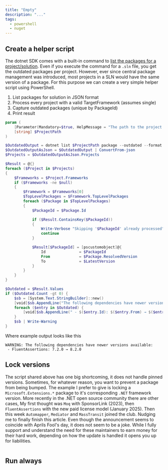 ```yaml
---
title: "Empty"
description: "..."
tags:
  - powershell
  - nuget
---
```



## Create a helper script

The dotnet SDK comes with a built-in command to [list the packages for a project/solution](https://learn.microsoft.com/en-us/dotnet/core/tools/dotnet-package-list).
Even if you execute the command for a `.sln` file, you get the outdated packages per project.
However, ever since central package management was introduced, most projects in a SLN would have the same version of a package.
For this purpose we can create a very simple helper script using PowerShell.

1. List packages for solution in JSON format
2. Process every project with a valid TargetFramework (assumes single)
3. Capture outdated packages (unique by PackageId)
4. Print result

```powershell
param (
    [Parameter(Mandatory=$true, HelpMessage = "The path to the project file")]
    [string] $ProjectPath
)

$OutdatedOutput = dotnet list $ProjectPath package --outdated --format json
$OutdatedOutputAsJson = $OutdatedOutput | ConvertFrom-json
$Projects = $OutdatedOutputAsJson.Projects

$Result = @{}
foreach ($Project in $Projects)
{
    $Frameworks = $Project.Frameworks
    if ($Frameworks -ne $null)
    {
        $Framework = $Frameworks[0]
        $TopLevelPackages = $Framework.TopLevelPackages
        foreach ($Package in $TopLevelPackages)
        {
            $PackageId = $Package.Id

            if ($Result.ContainsKey($PackageId))
            {
                Write-Verbose "Skipping '$PackageId' already processed"
                continue
            }

            $Result[$PackageId] = [pscustomobject]@{
                Id               = $PackageId
                From             = $Package.ResolvedVersion
                To               = $LatestVersion
            }
        }
    }
}

$Outdated = $Result.Values
if ($Outdated.Count -gt 0) {
    $sb = [System.Text.StringBuilder]::new()
    [void]$sb.AppendLine("The following dependencies have newer versions available:")
    foreach ($entry in $Outdated) {
        [void]$sb.AppendLine(" - $($entry.Id): $($entry.From) → $($entry.To)")
    }
    $sb | Write-Warning
}
```

Where example output looks like this

```shell
WARNING: The following dependencies have newer versions available:
 - FluentAssertions: 7.2.0 → 8.2.0
```

## Lock versions

The script shared above has one big shortcoming, it does not handle pinned versions.
Sometimes, for whatever reason, you want to prevent a package from being bumped.
The example I prefer to give is locking a `Microsoft.Extensions.*` package to it's corresponding `.NET` framework version.
More recently in the .NET open source community there are other cases, 
My first thought was `Moq` with SponsorLink (2023), then `FluentAssertions` with the new paid license model (January 2025).
Then this week `Automapper`, `Mediator` and `MassTransit` joined the club. Nudging me to finally finish this article.
Even though the announcement seems to coincide with Aprils Fool's day, it does not seem to be a joke.
While I fully support and understand the need for these maintainers to earn money for their hard work, depending on how the update
is handled it opens you up for liabilities.

```powershell

```

## Run always